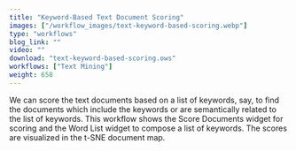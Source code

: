 ```yaml
---
title: "Keyword-Based Text Document Scoring"
images: ["/workflow_images/text-keyword-based-scoring.webp"]
type: "workflows"
blog_link: ""
video: ""
download: "text-keyword-based-scoring.ows"
workflows: ["Text Mining"]
weight: 658
---
```


We can score the text documents based on a list of keywords, say, to find the documents which include the keywords or are semantically related to the list of keywords. This workflow shows the Score Documents widget for scoring and the Word List widget to compose a list of keywords. The scores are visualized in the t-SNE document map.